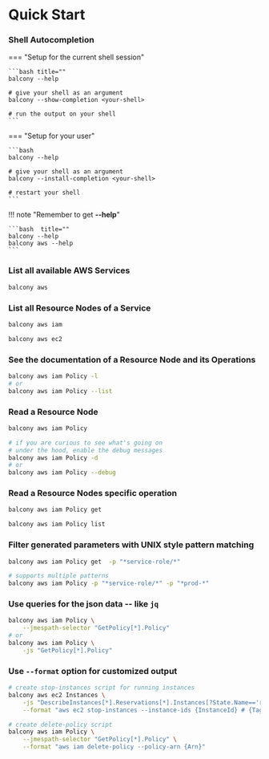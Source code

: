 # Quick Start

### Shell Autocompletion


=== "Setup for the current shell session"

    ```bash title=""
    balcony --help

    # give your shell as an argument
    balcony --show-completion <your-shell>

    # run the output on your shell
    ```

=== "Setup for your user"

    ```bash
    balcony --help

    # give your shell as an argument
    balcony --install-completion <your-shell>

    # restart your shell
    ```



!!! note "Remember to get **--help**" 

    ```bash  title=""
    balcony --help
    balcony aws --help
    ```

### List all available AWS Services

```bash
balcony aws
```
### List all Resource Nodes of a Service
```bash
balcony aws iam

balcony aws ec2
```
### See the documentation of a Resource Node and its Operations
```bash
balcony aws iam Policy -l
# or
balcony aws iam Policy --list
```


### Read a Resource Node


```bash
balcony aws iam Policy

# if you are curious to see what's going on 
# under the hood, enable the debug messages 
balcony aws iam Policy -d
# or
balcony aws iam Policy --debug
```
### Read a Resource Nodes specific operation

```bash
balcony aws iam Policy get

balcony aws iam Policy list
```

### Filter generated parameters with UNIX style pattern matching
```bash
balcony aws iam Policy get  -p "*service-role/*"

# supports multiple patterns 
balcony aws iam Policy -p "*service-role/*" -p "*prod-*"

```

### Use queries for the json data -- like `jq`
```bash
balcony aws iam Policy \
    --jmespath-selector "GetPolicy[*].Policy"
# or
balcony aws iam Policy \
    -js "GetPolicy[*].Policy"
```

### Use `--format` option for customized output

```bash
# create stop-instances script for running instances
balcony aws ec2 Instances \
    -js "DescribeInstances[*].Reservations[*].Instances[?State.Name=='running'][][]" \
    --format "aws ec2 stop-instances --instance-ids {InstanceId} # {Tags}"

# create delete-policy script
balcony aws iam Policy \
    --jmespath-selector "GetPolicy[*].Policy" \
    --format "aws iam delete-policy --policy-arn {Arn}"
```